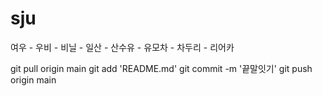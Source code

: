 # sju

여우 - 우비 - 비닐 - 일산 - 산수유 - 유모차 - 차두리 - 리어카

git pull origin main
git add 'README.md'
git commit -m '끝말잇기'
git push origin main